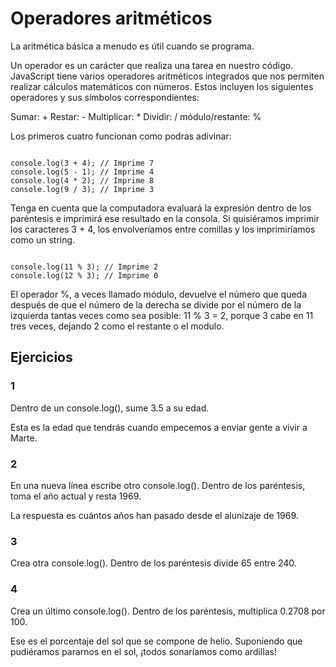 # Operadores aritméticos

La aritmética básica a menudo es útil cuando se programa.

Un operador es un carácter que realiza una tarea en nuestro código. JavaScript tiene varios operadores aritméticos integrados que nos permiten realizar cálculos matemáticos con números. Estos incluyen los siguientes operadores y sus símbolos correspondientes:

Sumar: +
Restar: -
Multiplicar: *
Dividir: /
módulo/restante: %

Los primeros cuatro funcionan como podras adivinar:

~~~

console.log(3 + 4); // Imprime 7
console.log(5 - 1); // Imprime 4
console.log(4 * 2); // Imprime 8
console.log(9 / 3); // Imprime 3

~~~

Tenga en cuenta que la computadora evaluará la expresión dentro de los paréntesis e imprimirá ese resultado en la consola. Si quisiéramos imprimir los caracteres 3 + 4, los envolveríamos entre comillas y los imprimiríamos como un string.

~~~

console.log(11 % 3); // Imprime 2
console.log(12 % 3); // Imprime 0

~~~

El operador %, a veces llamado módulo, devuelve el número que queda después de que el número de la derecha se divide por el número de la izquierda tantas veces como sea posible: 11 % 3 = 2, porque 3 cabe en 11 tres veces, dejando 2 como el restante o el modulo.

## Ejercicios

### 1

Dentro de un console.log(), sume 3.5 a su edad.

Esta es la edad que tendrás cuando empecemos a enviar gente a vivir a Marte.

### 2

En una nueva línea escribe otro console.log(). Dentro de los paréntesis, toma el año actual y resta 1969.

La respuesta es cuántos años han pasado desde el alunizaje de 1969.

### 3

Crea otra console.log(). Dentro de los paréntesis divide 65 entre 240.

### 4

Crea un último console.log(). Dentro de los paréntesis, multiplica 0.2708 por 100.

Ese es el porcentaje del sol que se compone de helio. Suponiendo que pudiéramos pararnos en el sol, ¡todos sonaríamos como ardillas!